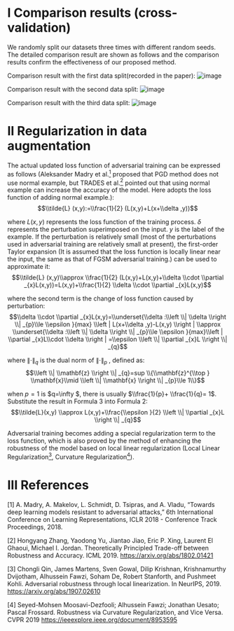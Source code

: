 I Comparison results (cross-validation)
==========================================
We randomly split our datasets three times with different random seeds. The detailed comparison result are shown as follows and the comparison results confirm the effectiveness of our proposed method.

Comparison result with the first data split(recorded in the paper):
![image](https://user-images.githubusercontent.com/93321396/218019291-af236217-215a-46a1-ae34-73484908ab64.png)

Comparison result with the second data split:
![image](https://user-images.githubusercontent.com/93321396/218021307-e30927dd-b223-4ad5-8ece-ad8ef7be26d6.png)

Comparison result with the third data split:
![image](https://user-images.githubusercontent.com/93321396/218024395-dbc4d5be-4138-4e67-9800-b4f405064a98.png)

II Regularization in data augmentation
==========================================
The actual updated loss function of adversarial training can be expressed as follows (Aleksander Madry et al.[<sup>1</sup>](#refer-id) proposed that PGD method does not use normal example, but TRADES et al.[<sup>2</sup>](#refer-id) pointed out that using normal example can increase the accuracy of the model. Here adopts the loss function of adding normal example.):
$$\\tilde{L} (x,y):=\\frac{1}{2} (L(x,y)+L(x+\\delta ,y))$$

where $L(x,y)$ represents the loss function of the training process. $\delta$ represents the perturbation superimposed on the input. $y$ is the label of the example.
If the perturbation is relatively small (most of the perturbations used in adversarial training are relatively small at present), the first-order Taylor expansion (It is assumed that the loss function is locally linear near the input, the same as that of FGSM adversarial training.) can be used to approximate it:
$$\\tilde{L} (x,y)\\approx \\frac{1}{2} (L(x,y)+L(x,y)+\\delta \\cdot \\partial _{x}L(x,y))=L(x,y)+\\frac{1}{2} \\delta \\cdot \\partial _{x}L(x,y)$$

where the second term is the change of loss function caused by perturbation:
$$\\delta \\cdot \\partial _{x}L(x,y)=\\underset{\\delta :\\left \\| \\delta  \\right \\| _{p}\\le \\epsilon }{max} \\left | L(x+\\delta ,y)-L(x,y) \\right | \\approx \\underset{\\delta :\\left \\| \\delta  \\right \\| _{p}\\le \\epsilon }{max}\\left | \\partial _{x}L\\cdot \\delta   \\right | =\\epsilon \\left \\| \\partial _{x}L \\right \\| _{q}$$

where $\left \| \cdot  \right \| _{q}$ is the dual norm of $\left \| \cdot  \right \| _{p}$ , defined as:
$$\\left \\| \\mathbf{z}   \\right \\| _{q}=sup \\{\\mathbf{z}^{\\top } \\mathbf{x}\\mid \\left \\| \\mathbf{x}   \\right \\| _{p}\\le 1\\}$$

when $p=1$ is $q=\infty $, there is usually $\\frac{1}{p}+ \\frac{1}{q}= 1$.
Substitute the result in Formula 3 into Formula 2:
$$\\tilde{L}(x,y) \\approx L(x,y)+\\frac{\\epsilon }{2} \\left \\| \\partial _{x}L  \\right \\| _{q}$$

Adversarial training becomes adding a special regularization term to the loss function, which is also proved by the method of enhancing the robustness of the model based on local linear regularization (Local Linear Regularization[<sup>3</sup>](#refer-id), Curvature Regularization[<sup>4</sup>](#refer-id)).

III References
==========================================
<div id="refer-id"></div>
[1] A. Madry, A. Makelov, L. Schmidt, D. Tsipras, and A. Vladu, “Towards deep learning models resistant to adversarial attacks,” 6th International Conference on Learning Representations, ICLR 2018 - Conference Track Proceedings, 2018.

[2] Hongyang Zhang, Yaodong Yu, Jiantao Jiao, Eric P. Xing, Laurent El Ghaoui, Michael I. Jordan. Theoretically Principled Trade-off between Robustness and Accuracy. ICML 2019. https://arxiv.org/abs/1802.01421

[3] Chongli Qin, James Martens, Sven Gowal, Dilip Krishnan, Krishnamurthy Dvijotham, Alhussein Fawzi, Soham De, Robert Stanforth, and Pushmeet Kohli. Adversarial robustness through local linearization. In NeurIPS, 2019. https://arxiv.org/abs/1907.02610

[4] Seyed-Mohsen Moosavi-Dezfooli; Alhussein Fawzi; Jonathan Uesato; Pascal Frossard. Robustness via Curvature Regularization, and Vice Versa. CVPR 2019 https://ieeexplore.ieee.org/document/8953595
